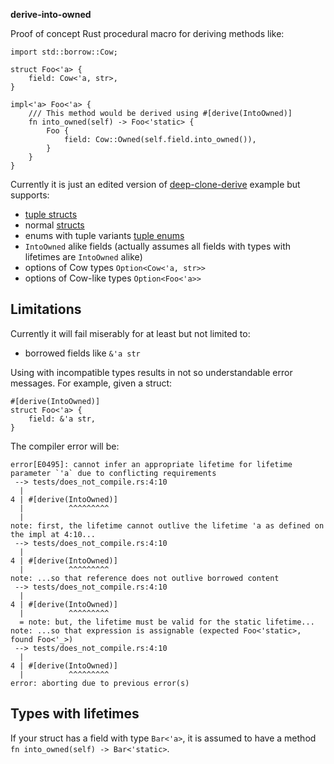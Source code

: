 **derive-into-owned**

Proof of concept Rust procedural macro for deriving methods like:

```
import std::borrow::Cow;

struct Foo<'a> {
	field: Cow<'a, str>,
}

impl<'a> Foo<'a> {
	/// This method would be derived using #[derive(IntoOwned)]
	fn into_owned(self) -> Foo<'static> {
		Foo {
			field: Cow::Owned(self.field.into_owned()),
		}
	}
}
```

Currently it is just an edited version of [deep-clone-derive](https://github.com/asajeffrey/deep-clone/blob/master/deep-clone-derive/lib.rs) example but supports:

 * [tuple structs](./blob/tests/tuple_struct.rs)
 * normal [structs](./blob/tests/struct.rs)
 * enums with tuple variants [tuple enums](./blob/tests/simple_enum.rs)
 * `IntoOwned` alike fields (actually assumes all fields with types with lifetimes are `IntoOwned` alike)
 * options of Cow types `Option<Cow<'a, str>>`
 * options of Cow-like types `Option<Foo<'a>>`

## Limitations

Currently it will fail miserably for at least but not limited to:

 * borrowed fields like `&'a str`

Using with incompatible types results in not so understandable error messages. For example, given a struct:

```
#[derive(IntoOwned)]
struct Foo<'a> {
	field: &'a str,
}
```

The compiler error will be:

```
error[E0495]: cannot infer an appropriate lifetime for lifetime parameter `'a` due to conflicting requirements
 --> tests/does_not_compile.rs:4:10
  |
4 | #[derive(IntoOwned)]
  |          ^^^^^^^^^
  |
note: first, the lifetime cannot outlive the lifetime 'a as defined on the impl at 4:10...
 --> tests/does_not_compile.rs:4:10
  |
4 | #[derive(IntoOwned)]
  |          ^^^^^^^^^
note: ...so that reference does not outlive borrowed content
 --> tests/does_not_compile.rs:4:10
  |
4 | #[derive(IntoOwned)]
  |          ^^^^^^^^^
  = note: but, the lifetime must be valid for the static lifetime...
note: ...so that expression is assignable (expected Foo<'static>, found Foo<'_>)
 --> tests/does_not_compile.rs:4:10
  |
4 | #[derive(IntoOwned)]
  |          ^^^^^^^^^
error: aborting due to previous error(s)
```


## Types with lifetimes

If your struct has a field with type `Bar<'a>`, it is assumed to have a method `fn into_owned(self) -> Bar<'static>`.
